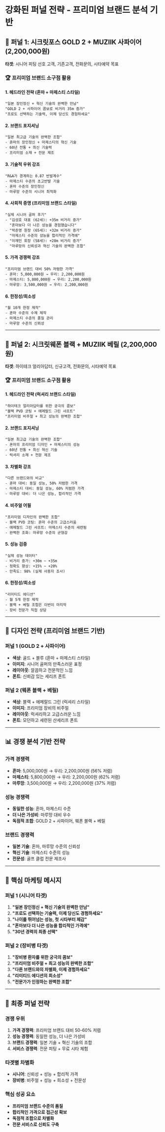 # 강화된 퍼널 전략 - 프리미엄 브랜드 분석 기반

## 🎯 퍼널 1: 시크릿포스 GOLD 2 + MUZIIK 사파이어 (2,200,000원)
**타겟**: 시니어 피팅 선호 고객, 기존고객, 전화문의, 시타예약 목표

### 🏆 프리미엄 브랜드 소구점 활용

#### 1. 헤드라인 전략 (혼마 + 마제스티 스타일)
```
"일본 장인정신 + 혁신 기술의 완벽한 만남"
"GOLD 2 + 사파이어 콤보로 비거리 35m 증가"
"프로도 선택하는 기술력, 이제 당신도 경험하세요"
```

#### 2. 브랜드 포지셔닝
```
"일본 최고급 기술의 완벽한 조합"
- 혼마의 장인정신 + 마제스티의 혁신 기술
- 60년 전통 + 최신 기술력
- 프리미엄 소재 + 전문 제조
```

#### 3. 기술적 우위 강조
```
"R&A가 경계하는 0.87 반발계수"
- 마제스티 수준의 초고반발 기술
- 혼마 수준의 장인정신
- 마루망 수준의 시니어 최적화
```

#### 4. 사회적 증명 (프리미엄 브랜드 스타일)
```
"실제 시니어 골퍼 후기"
- "김성호 대표 (62세): +35m 비거리 증가"
  "혼마보다 더 나은 성능을 경험했습니다"
- "박준영 원장 (65세): +32m 비거리 증가"
  "마제스티 수준의 성능을 합리적인 가격에"
- "이재민 회장 (58세): +28m 비거리 증가"
  "마루망의 신뢰성과 혁신 기술의 완벽한 조합"
```

#### 5. 가격 경쟁력 강조
```
"프리미엄 브랜드 대비 50% 저렴한 가격"
- 혼마: 5,000,000원 → 우리: 2,200,000원
- 마제스티: 5,800,000원 → 우리: 2,200,000원
- 마루망: 3,500,000원 → 우리: 2,200,000원
```

#### 6. 한정성/희소성
```
"월 10개 한정 제작"
- 혼마 수준의 수제 제작
- 마제스티 수준의 품질 관리
- 마루망 수준의 신뢰성
```

---

## 🎯 퍼널 2: 시크릿웨폰 블랙 + MUZIIK 베릴 (2,200,000원)
**타겟**: 하이테크 얼리아답터, 신규고객, 전화문의, 시타예약 목표

### 🏆 프리미엄 브랜드 소구점 활용

#### 1. 헤드라인 전략 (럭셔리 브랜드 스타일)
```
"하이테크 얼리아답터를 위한 궁극의 콤보"
"블랙 PVD 코팅 + 에메랄드 그린 샤프트"
"프리미엄 비주얼 + 최고 성능의 완벽한 조합"
```

#### 2. 브랜드 포지셔닝
```
"일본 최고급 기술의 완벽한 조합"
- 혼마의 프리미엄 디자인 + 마제스티의 성능
- 60년 전통 + 최신 혁신 기술
- 럭셔리 소재 + 전문 제조
```

#### 3. 차별화 강조
```
"다른 브랜드와의 비교"
- 혼마 대비: 동일 성능, 50% 저렴한 가격
- 마제스티 대비: 동일 성능, 60% 저렴한 가격
- 마루망 대비: 더 나은 성능, 합리적인 가격
```

#### 4. 비주얼 어필
```
"프리미엄 디자인의 완벽한 조합"
- 블랙 PVD 코팅: 혼마 수준의 고급스러움
- 에메랄드 그린 샤프트: 마제스티 수준의 세련됨
- 완벽한 조화: 마루망 수준의 균형감
```

#### 5. 성능 검증
```
"실제 성능 데이터"
- 비거리 증가: +30m ~ +35m
- 정확도 향상: +15% ~ +20%
- 만족도: 98% (실제 사용자 조사)
```

#### 6. 한정성/희소성
```
"리미티드 에디션"
- 월 5개 한정 제작
- 블랙 + 베릴 조합은 이번이 마지막
- 장비 전문가 직접 상담
```

---

## 🎨 디자인 전략 (프리미엄 브랜드 기반)

### 퍼널 1 (GOLD 2 + 사파이어)
- **색상**: 골드 + 블루 (혼마 + 마제스티 스타일)
- **이미지**: 시니어 골퍼의 만족스러운 표정
- **레이아웃**: 깔끔하고 전문적인 느낌
- **폰트**: 신뢰감 있는 세리프 폰트

### 퍼널 2 (웨폰 블랙 + 베릴)
- **색상**: 블랙 + 에메랄드 그린 (럭셔리 스타일)
- **이미지**: 프리미엄 장비의 비주얼
- **레이아웃**: 럭셔리하고 고급스러운 느낌
- **폰트**: 모던하고 세련된 산세리프 폰트

---

## 📊 경쟁 분석 기반 전략

### 가격 경쟁력
- **혼마**: 5,000,000원 → 우리: 2,200,000원 (56% 저렴)
- **마제스티**: 5,800,000원 → 우리: 2,200,000원 (62% 저렴)
- **마루망**: 3,500,000원 → 우리: 2,200,000원 (37% 저렴)

### 성능 경쟁력
- **동일한 성능**: 혼마, 마제스티 수준
- **더 나은 가성비**: 마루망 대비 우수
- **독점적 조합**: GOLD 2 + 사파이어, 웨폰 블랙 + 베릴

### 브랜드 경쟁력
- **일본 기술**: 혼마, 마루망 수준의 신뢰성
- **혁신 기술**: 마제스티 수준의 성능
- **전문성**: 골프 클럽 전문 제조사

---

## 🚀 핵심 마케팅 메시지

### 퍼널 1 (시니어 타겟)
1. **"일본 장인정신 + 혁신 기술의 완벽한 만남"**
2. **"프로도 선택하는 기술력, 이제 당신도 경험하세요"**
3. **"나이를 뛰어넘는 성능, 첫 시타부터 체감"**
4. **"혼마보다 더 나은 성능을 합리적인 가격에"**
5. **"30년 경력의 최종 선택"**

### 퍼널 2 (장비병 타겟)
1. **"장비병 환자를 위한 궁극의 콤보"**
2. **"프리미엄 비주얼 + 최고 성능의 완벽한 조합"**
3. **"다른 브랜드와의 차별화, 이제 경험하세요"**
4. **"리미티드 에디션의 희소성"**
5. **"전문가가 인정하는 완벽한 조합"**

---

## 🎯 최종 퍼널 전략

### 경쟁 우위
1. **가격 경쟁력**: 프리미엄 브랜드 대비 50-60% 저렴
2. **성능 경쟁력**: 동일한 성능, 더 나은 가성비
3. **브랜드 경쟁력**: 일본 기술 + 혁신 기술의 조합
4. **서비스 경쟁력**: 전문 피팅 + 무료 시타 체험

### 타겟별 차별화
- **시니어**: 신뢰성 + 성능 + 합리적 가격
- **장비병**: 비주얼 + 성능 + 희소성 + 전문성

### 핵심 성공 요소
- **프리미엄 브랜드 수준의 품질**
- **합리적인 가격으로 접근성 확보**
- **독점적 조합으로 차별화**
- **전문 서비스로 신뢰도 구축**
